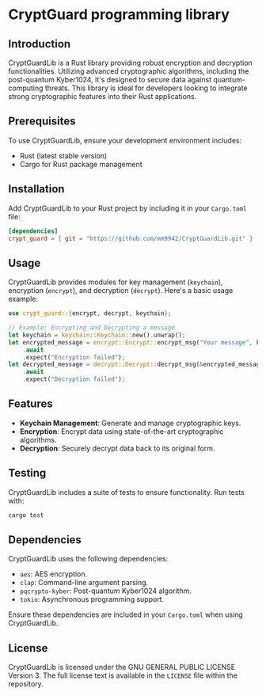 # CryptGuard programming library

## Introduction
CryptGuardLib is a Rust library providing robust encryption and decryption functionalities. Utilizing advanced cryptographic algorithms, including the post-quantum Kyber1024, it's designed to secure data against quantum-computing threats. This library is ideal for developers looking to integrate strong cryptographic features into their Rust applications.

## Prerequisites
To use CryptGuardLib, ensure your development environment includes:
- Rust (latest stable version)
- Cargo for Rust package management

## Installation
Add CryptGuardLib to your Rust project by including it in your `Cargo.toml` file:
```toml
[dependencies]
crypt_guard = { git = "https://github.com/mm9942/CryptGuardLib.git" }
```

## Usage
CryptGuardLib provides modules for key management (`keychain`), encryption (`encrypt`), and decryption (`decrypt`). Here's a basic usage example:

```rust
use crypt_guard::{encrypt, decrypt, keychain};

// Example: Encrypting and Decrypting a message
let keychain = keychain::Keychain::new().unwrap();
let encrypted_message = encrypt::Encrypt::encrypt_msg("Your message", keychain.shared_secret.as_ref().unwrap(), your_hmac_key)
    .await
    .expect("Encryption failed");
let decrypted_message = decrypt::Decrypt::decrypt_msg(&encrypted_message, keychain.shared_secret.as_ref().unwrap(), your_hmac_key, false)
    .await
    .expect("Decryption failed");
```

## Features
- **Keychain Management**: Generate and manage cryptographic keys.
- **Encryption**: Encrypt data using state-of-the-art cryptographic algorithms.
- **Decryption**: Securely decrypt data back to its original form.

## Testing
CryptGuardLib includes a suite of tests to ensure functionality. Run tests with:
```bash
cargo test
```

## Dependencies
CryptGuardLib uses the following dependencies:
- `aes`: AES encryption.
- `clap`: Command-line argument parsing.
- `pqcrypto-kyber`: Post-quantum Kyber1024 algorithm.
- `tokio`: Asynchronous programming support.

Ensure these dependencies are included in your `Cargo.toml` when using CryptGuardLib.

## License
CryptGuardLib is licensed under the GNU GENERAL PUBLIC LICENSE Version 3. The full license text is available in the `LICENSE` file within the repository.
